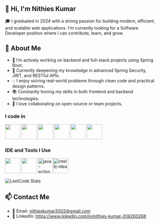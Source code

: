 ## 👋 Hi, I'm Nithies Kumar

🎓 I graduated in 2024 with a strong passion for building modern, efficient, and scalable web applications. I'm currently looking for a Software Developer position where I can contribute, learn, and grow.

## 💼 About Me

- 🔭 I’m actively working on backend and full-stack projects using Spring Boot.
- 🌱 Currently deepening my knowledge in advanced Spring Security, JWT, and RESTful APIs.
- 💡 I enjoy solving real-world problems through clean code and practical design patterns.
- 📚 Constantly honing my skills in both frontend and backend technologies.
- 🤝 I love collaborating on open-source or team projects.


### I code in

<img height="50" width="50" src="https://img.icons8.com/color/48/000000/java-coffee-cup-logo.png" /> <img height="50" width="50" src="https://img.icons8.com/color/48/000000/html-5.png" /> <img height="50" width="50" src="https://img.icons8.com/color/48/000000/css3.png" /> <img height="50" width="50" src="https://img.icons8.com/color/48/000000/javascript.png"/> <img height="50" width="50" src="https://img.icons8.com/color/48/000000/mysql-logo.png"/> <img height="50" width="50" src="https://img.icons8.com/color/48/000000/spring-logo.png"/>

### IDE and Tools I Use

<img height="50" width="50" src="https://img.icons8.com/color/48/000000/visual-studio-code-2019.png"/>  <img height="50" width="50" src="https://img.icons8.com/color/50/000000/git.png"/> <img width="50" height="50" src="https://img.icons8.com/ios-filled/50/java-eclipse.png" alt="java-eclipse"/><img width="50" height="50" src="https://img.icons8.com/color/48/intellij-idea.png" alt="intellij-idea"/>

![LeetCode Stats](https://leetcard.jacoblin.cool/Nithies_kumar?theme=dark&font=Reem%20Kufi)


## 📫 Contact Me

- 📧 Email: nithieskumar2002@gmail.com
- 💼 LinkedIn: https://www.linkedin.com/in/nithies-kumar-208260288
